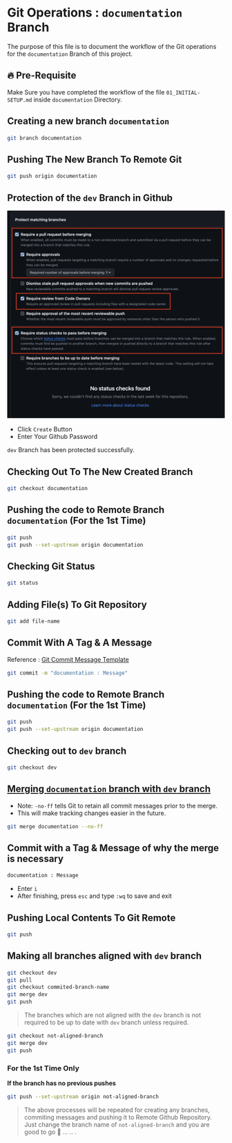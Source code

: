 # Git Operations : `documentation` Branch

The purpose of this file is to document the workflow of the Git operations for the `documentation` Branch of this project.

## 🔥 Pre-Requisite

Make Sure you have completed the workflow of the file `01_INITIAL-SETUP.md` inside `documentation` Directory.

## Creating a new branch `documentation`

```sh
git branch documentation
```

## Pushing The New Branch To Remote Git

```sh
git push origin documentation
```

## Protection of the `dev` Branch in Github

![Protection of the `dev` Branch in Github](/documentation/images/Protecting-Branch-In-Git.png)

- Click `Create` Button
- Enter Your Github Password

`dev` Branch has been protected successfully.

## Checking Out To The New Created Branch

```sh
git checkout documentation
```

## Pushing the code to Remote Branch `documentation` (For the 1st Time)

```sh
git push
git push --set-upstream origin documentation
```

## Checking Git Status

```sh
git status
```

## Adding File(s) To Git Repository

```sh
git add file-name
```

## Commit With A Tag & A Message

Reference : [Git Commit Message Template](../../GIT-COMMIT-TEMPLATE.md)

```sh
git commit -m "documentation : Message"
```

## Pushing the code to Remote Branch `documentation` (For the 1st Time)

```sh
git push
git push --set-upstream origin documentation
```

## Checking out to `dev` branch

```sh
git checkout dev
```

## <ins>Merging `documentation` branch with `dev` branch</ins>

- Note: `-no-ff` tells Git to retain all commit messages prior to the merge.
- This will make tracking changes easier in the future.

```sh
git merge documentation --no-ff
```

## Commit with a Tag & Message of why the merge is necessary

```sh
documentation : Message
```

- Enter `i`
- After finishing, press `esc` and type `:wq` to save and exit

## Pushing Local Contents To Git Remote

```sh
git push
```

## Making all branches aligned with `dev` branch

```sh
git checkout dev
git pull
git checkout commited-branch-name
git merge dev
git push
```

> The branches which are not aligned with the `dev` branch is not required to be up to date with `dev` branch unless required.

```sh
git checkout not-aligned-branch
git merge dev
git push
```

### For the 1st Time Only
<b>If the branch has no previous pushes</b>

```sh
git push --set-upstream origin not-aligned-branch
```

> The above processes will be repeated for creating any branches, commiting messages and pushing it to Remote Github Repository. Just change the branch name of `not-aligned-branch` and you are good to go 🚀 ... .. .